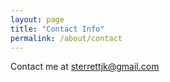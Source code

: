 ```yaml
---
layout: page
title: "Contact Info"
permalink: /about/contact
---
```


Contact me at sterrettjk@gmail.com